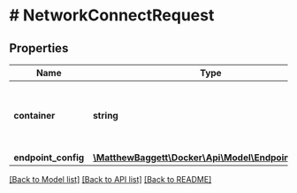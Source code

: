 # # NetworkConnectRequest

## Properties

Name | Type | Description | Notes
------------ | ------------- | ------------- | -------------
**container** | **string** | The ID or name of the container to connect to the network. | [optional]
**endpoint_config** | [**\MatthewBaggett\Docker\Api\Model\EndpointSettings**](EndpointSettings.md) |  | [optional]

[[Back to Model list]](../../README.md#models) [[Back to API list]](../../README.md#endpoints) [[Back to README]](../../README.md)
